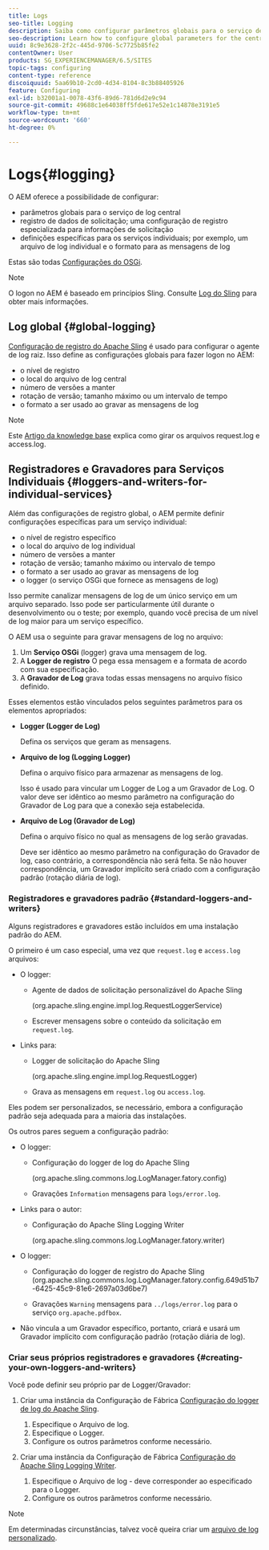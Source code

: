 ```yaml
---
title: Logs
seo-title: Logging
description: Saiba como configurar parâmetros globais para o serviço de log central, configurações específicas para serviços individuais ou como solicitar o registro de dados.
seo-description: Learn how to configure global parameters for the central logging service, specific settings for the individual services or how to request data logging.
uuid: 8c9e3628-2f2c-445d-9706-5c7725b85fe2
contentOwner: User
products: SG_EXPERIENCEMANAGER/6.5/SITES
topic-tags: configuring
content-type: reference
discoiquuid: 5aa69b10-2cd0-4d34-8104-8c3b88405926
feature: Configuring
exl-id: b32001a1-0078-43f6-89d6-781d6d2e9c94
source-git-commit: 49688c1e64038ff5fde617e52e1c14878e3191e5
workflow-type: tm+mt
source-wordcount: '660'
ht-degree: 0%

---
```


# Logs{#logging}

O AEM oferece a possibilidade de configurar:

* parâmetros globais para o serviço de log central
* registro de dados de solicitação; uma configuração de registro especializada para informações de solicitação
* definições específicas para os serviços individuais; por exemplo, um arquivo de log individual e o formato para as mensagens de log

Estas são todas [Configurações do OSGi](/help/sites-deploying/configuring-osgi.md).

>[!NOTE]
>
>O logon no AEM é baseado em princípios Sling. Consulte [Log do Sling](https://sling.apache.org/site/logging.html) para obter mais informações.

## Log global {#global-logging}

[Configuração de registro do Apache Sling](/help/sites-deploying/osgi-configuration-settings.md) é usado para configurar o agente de log raiz. Isso define as configurações globais para fazer logon no AEM:

* o nível de registro
* o local do arquivo de log central
* número de versões a manter
* rotação de versão; tamanho máximo ou um intervalo de tempo
* o formato a ser usado ao gravar as mensagens de log

>[!NOTE]
>
>Este [Artigo da knowledge base](https://helpx.adobe.com/experience-manager/kb/HowToRotateRequestAndAccessLog.html) explica como girar os arquivos request.log e access.log.

## Registradores e Gravadores para Serviços Individuais {#loggers-and-writers-for-individual-services}

Além das configurações de registro global, o AEM permite definir configurações específicas para um serviço individual:

* o nível de registro específico
* o local do arquivo de log individual
* número de versões a manter
* rotação de versão; tamanho máximo ou intervalo de tempo
* o formato a ser usado ao gravar as mensagens de log
* o logger (o serviço OSGi que fornece as mensagens de log)

Isso permite canalizar mensagens de log de um único serviço em um arquivo separado. Isso pode ser particularmente útil durante o desenvolvimento ou o teste; por exemplo, quando você precisa de um nível de log maior para um serviço específico.

O AEM usa o seguinte para gravar mensagens de log no arquivo:

1. Um **Serviço OSGi** (logger) grava uma mensagem de log.
1. A **Logger de registro** O pega essa mensagem e a formata de acordo com sua especificação.
1. A **Gravador de Log** grava todas essas mensagens no arquivo físico definido.

Esses elementos estão vinculados pelos seguintes parâmetros para os elementos apropriados:

* **Logger (Logger de Log)**

  Defina os serviços que geram as mensagens.

* **Arquivo de log (Logging Logger)**

  Defina o arquivo físico para armazenar as mensagens de log.

  Isso é usado para vincular um Logger de Log a um Gravador de Log. O valor deve ser idêntico ao mesmo parâmetro na configuração do Gravador de Log para que a conexão seja estabelecida.

* **Arquivo de Log (Gravador de Log)**

  Defina o arquivo físico no qual as mensagens de log serão gravadas.

  Deve ser idêntico ao mesmo parâmetro na configuração do Gravador de log, caso contrário, a correspondência não será feita. Se não houver correspondência, um Gravador implícito será criado com a configuração padrão (rotação diária de log).

### Registradores e gravadores padrão {#standard-loggers-and-writers}

Alguns registradores e gravadores estão incluídos em uma instalação padrão do AEM.

O primeiro é um caso especial, uma vez que `request.log` e `access.log` arquivos:

* O logger:

   * Agente de dados de solicitação personalizável do Apache Sling

     (org.apache.sling.engine.impl.log.RequestLoggerService)

   * Escrever mensagens sobre o conteúdo da solicitação em `request.log`.

* Links para:

   * Logger de solicitação do Apache Sling

     (org.apache.sling.engine.impl.log.RequestLogger)

   * Grava as mensagens em `request.log` ou `access.log`.

Eles podem ser personalizados, se necessário, embora a configuração padrão seja adequada para a maioria das instalações.

Os outros pares seguem a configuração padrão:

* O logger:

   * Configuração do logger de log do Apache Sling

     (org.apache.sling.commons.log.LogManager.fatory.config)

   * Gravações `Information` mensagens para `logs/error.log`.

* Links para o autor:

   * Configuração do Apache Sling Logging Writer

     (org.apache.sling.commons.log.LogManager.fatory.writer)

* O logger:

   * Configuração do logger de registro do Apache Sling (org.apache.sling.commons.log.LogManager.fatory.config.649d51b7-6425-45c9-81e6-2697a03d6be7)

   * Gravações `Warning` mensagens para `../logs/error.log` para o serviço `org.apache.pdfbox`.

* Não vincula a um Gravador específico, portanto, criará e usará um Gravador implícito com configuração padrão (rotação diária de log).

### Criar seus próprios registradores e gravadores {#creating-your-own-loggers-and-writers}

Você pode definir seu próprio par de Logger/Gravador:

1. Criar uma instância da Configuração de Fábrica [Configuração do logger de log do Apache Sling](/help/sites-deploying/osgi-configuration-settings.md).

   1. Especifique o Arquivo de log.
   1. Especifique o Logger.
   1. Configure os outros parâmetros conforme necessário.

1. Criar uma instância da Configuração de Fábrica [Configuração do Apache Sling Logging Writer](/help/sites-deploying/osgi-configuration-settings.md).

   1. Especifique o Arquivo de log - deve corresponder ao especificado para o Logger.
   1. Configure os outros parâmetros conforme necessário.

>[!NOTE]
>
>Em determinadas circunstâncias, talvez você queira criar um [arquivo de log personalizado](/help/sites-deploying/monitoring-and-maintaining.md#create-a-custom-log-file).
